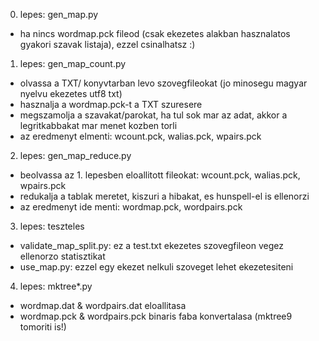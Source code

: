
0. lepes:  gen_map.py
- ha nincs wordmap.pck fileod (csak ekezetes alakban hasznalatos gyakori szavak listaja), ezzel csinalhatsz :)

1. lepes:  gen_map_count.py
- olvassa a TXT/ konyvtarban levo szovegfileokat (jo minosegu magyar nyelvu ekezetes utf8 txt)
- hasznalja a wordmap.pck-t a TXT szuresere
- megszamolja a szavakat/parokat, ha tul sok mar az adat, akkor a legritkabbakat mar menet kozben torli
- az eredmenyt elmenti: wcount.pck, walias.pck, wpairs.pck

2. lepes:  gen_map_reduce.py
- beolvassa az 1. lepesben eloallitott fileokat: wcount.pck, walias.pck, wpairs.pck
- redukalja a tablak meretet, kiszuri a hibakat, es hunspell-el is ellenorzi
- az eredmenyt ide menti: wordmap.pck, wordpairs.pck

3. lepes: teszteles
- validate_map_split.py: ez a test.txt ekezetes szovegfileon vegez ellenorzo statisztikat
- use_map.py: ezzel egy ekezet nelkuli szoveget lehet ekezetesiteni

4. lepes:  mktree\*.py
- wordmap.dat & wordpairs.dat eloallitasa
- wordmap.pck & wordpairs.pck binaris faba konvertalasa (mktree9 tomoriti is!)
